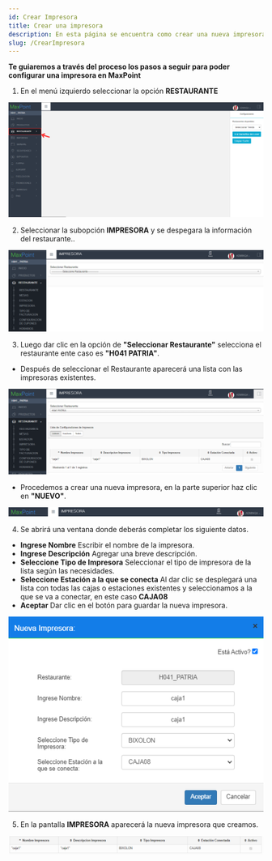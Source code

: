 ```yaml
---
id: Crear Impresora
title: Crear una impresora
description: En esta página se encuentra como crear una nueva impresora
slug: /CrearImpresora
---
```

**Te guiaremos a través del proceso los pasos a seguir para poder configurar una impresora en MaxPoint**

1. En el menú izquierdo seleccionar la opción **RESTAURANTE**

![Seleccionar Cadena](../../img/Menu-Izquierdo-Restaurante.png)

2. Seleccionar la subopción **IMPRESORA** y se despegara la información del restaurante..

 ![Subopción Impresora](../../img/Subopcion-Impresora.png)  

3. Luego dar clic en la opción de **"Seleccionar Restaurante"**  selecciona el restaurante ente caso es **"H041 PATRIA"**.
 - Después de seleccionar el Restaurante aparecerá una lista con las impresoras existentes.

 ![Impresoras existentes](../../img/Impresoras-existentes.png)

 - Procedemos a crear una nueva impresora, en la parte superior haz clic en **"NUEVO"**.

![Crear-Estación](../../img/Crear-Impresora.png)

4. Se abrirá una ventana donde deberás completar los siguiente datos.

 - **Ingrese Nombre** Escribir el nombre de la impresora.
- **Ingrese Descripción**  Agregar una breve descripción.
- **Seleccione Tipo de Impresora** Seleccionar el tipo de impresora de la lista según las necesidades.
- **Seleccione Estación a la que se conecta** Al dar clic se desplegará una lista con todas las cajas o estaciones existentes y seleccionamos a la que se va a conectar, en este caso **CAJA08**
- **Aceptar** Dar clic en el botón para guardar la nueva impresora.

![Nueva-Impresora](../../img/Nueva-Impresora.png)

5. En la pantalla **IMPRESORA** aparecerá la nueva impresora que creamos.

![Impresora-Creada](../../img/Impresora-Creada.png)